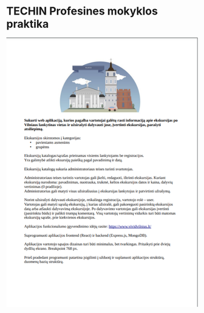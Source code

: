 # TECHIN Profesines mokyklos praktika

![Uzduotis](https://github.com/Daniusvl/TECHIN_Praktika/blob/main/ekskursijos_praktikos_uzduotis.png?raw=true)